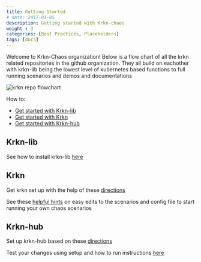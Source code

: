 ```yaml
---
title: Getting Started
# date: 2017-01-05
description: Getting started with Krkn-chaos 
weight : 3
categories: [Best Practices, Placeholders]
tags: [docs]
---
```


Welcome to Krkn-Chaos organization! Below is a flow chart of all the krkn related repositories in the github organization. They all build on eachother with krkn-lib being the lowest level of kubernetes based functions to full running scenarios and demos and documentations

![krkn repo flowchart](images/krkn-repo-flowchart.png)


How to:
* [Get started with Krkn-lib](#krkn-lib)
* [Get started with Krkn](#krkn)
* [Get started with Krkn-hub](#krkn-hub)

## Krkn-lib
See how to install krkn-lib [here](../installation/krkn-lib.md)

## Krkn
Get krkn set up with the help of these [directions](../installation/krkn.md)

See these [helpful hints](getting-started-krkn.md) on easy edits to the scenarios and config file to start running your own chaos scenarios


## Krkn-hub
Set up krkn-hub based on these [directions](../installation/krkn-hub.md)

Test your changes using setup and how to run instructions [here](getting-started-krkn-hub.md)

